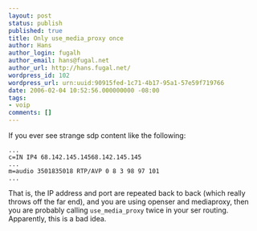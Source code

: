 ```yaml
---
layout: post
status: publish
published: true
title: Only use_media_proxy once
author: Hans
author_login: fugalh
author_email: hans@fugal.net
author_url: http://hans.fugal.net/
wordpress_id: 102
wordpress_url: urn:uuid:90915fed-1c71-4b17-95a1-57e59f719766
date: 2006-02-04 10:52:56.000000000 -08:00
tags:
- voip
comments: []
---
```

<p>If you ever see strange sdp content like the following:</p>

<pre><code>...
c=IN IP4 68.142.145.14568.142.145.145
...
m=audio 3501835018 RTP/AVP 0 8 3 98 97 101
...
</code></pre>

<p>That is, the IP address and port are repeated back to back (which really throws
off the far end), and you are using openser and mediaproxy, then you are
probably calling <code>use_media_proxy</code> twice in your ser routing. Apparently, this
is a bad idea. </p>

